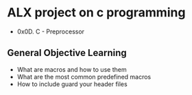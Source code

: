 # ALX project on c programming
* 0x0D. C - Preprocessor

## General Objective Learning
* What are macros and how to use them
* What are the most common predefined macros
* How to include guard your header files
